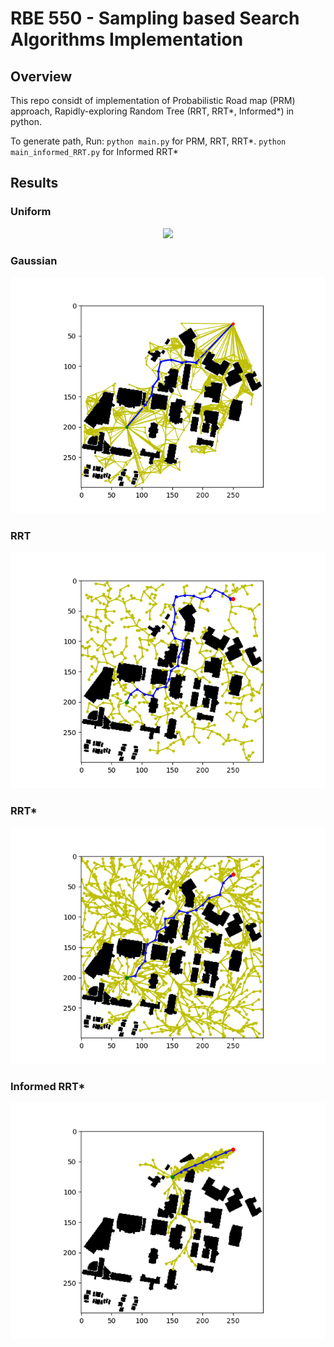 # RBE 550 - Sampling based Search Algorithms Implementation

## Overview

This repo considt of implementation of Probabilistic Road map (PRM) approach, Rapidly-exploring Random Tree (RRT, RRT*, Informed*) in python.

To generate path, Run:
`python main.py` for PRM, RRT, RRT*.
`python main_informed_RRT.py` for Informed RRT*

## Results

### Uniform
<p align = "center">
    <img src = "Uniform.png">
    <br>
</p>

### Gaussian
<p align = "center">
    <img src = "gaussian.png">
    <br>
</p>

### RRT
<p align = "center">
    <img src = "RRT.png">
    <br>
</p>

### RRT*
<p align = "center">
    <img src = "RRT_star.png">
    <br>
</p>

### Informed RRT*
<p align = "center">
    <img src = "informed_rrt_star_result.png">
    <br>
</p>
